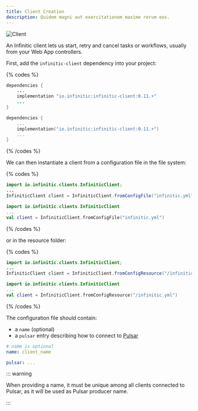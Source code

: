 ```yaml
---
title: Client Creation
description: Quidem magni aut exercitationem maxime rerum eos.
---
```


![Client](/img/concept-client-only@2x.png)

An Infinitic client lets us start, retry and cancel tasks or workflows, usually from your Web App controllers.

First, add the `infinitic-client` dependency into your project:

{% codes %}

```java [build.gradle]
dependencies {
    ...
    implementation "io.infinitic:infinitic-client:0.11.+"
    ...
}
```

```kotlin [build.gradle.kts]
dependencies {
    ...
    implementation("io.infinitic:infinitic-client:0.11.+")
    ...
}
```

{% /codes %}

We can then instantiate a client from a configuration file in the file system:

{% codes %}

```java 
import io.infinitic.clients.InfiniticClient;
...
InfiniticClient client = InfiniticClient.fromConfigFile("infinitic.yml");
```

```kotlin 
import io.infinitic.clients.InfiniticClient
...
val client = InfiniticClient.fromConfigFile("infinitic.yml")
```

{% /codes %}

or in the resource folder:

{% codes %}

```java 
import io.infinitic.clients.InfiniticClient;
...
InfiniticClient client = InfiniticClient.fromConfigResource("/infinitic.yml");
```

```kotlin 
import io.infinitic.clients.InfiniticClient
...
val client = InfiniticClient.fromConfigResource("/infinitic.yml")
```

{% /codes %}

The configuration file should contain:

- a `name` (optional)
- a `pulsar` entry describing how to connect to [Pulsar](/references/pulsar)

```yml [infinitic.yml]
# name is optional
name: client_name

pulsar: ...
```

::: warning

When providing a name, it must be unique among all clients connected to Pulsar, as it will be used as Pulsar producer name.

:::
